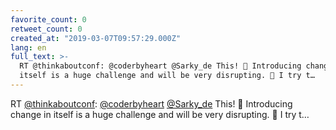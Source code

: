 ```yaml
---
favorite_count: 0
retweet_count: 0
created_at: "2019-03-07T09:57:29.000Z"
lang: en
full_text: >-
  RT @thinkaboutconf: @coderbyheart @Sarky_de This! 🥳 Introducing change in
  itself is a huge challenge and will be very disrupting. 🤔 I try t…
---
```


RT [@thinkaboutconf](https://twitter.com/thinkaboutconf):
[@coderbyheart](https://twitter.com/coderbyheart)
[@Sarky_de](https://twitter.com/Sarky_de) This! 🥳 Introducing change in itself
is a huge challenge and will be very disrupting. 🤔 I try t…
